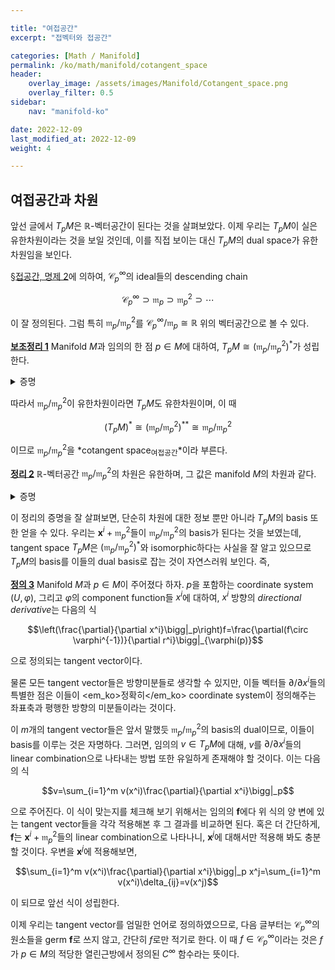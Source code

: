 ```yaml
---

title: "여접공간"
excerpt: "접벡터와 접공간"

categories: [Math / Manifold]
permalink: /ko/math/manifold/cotangent_space
header:
    overlay_image: /assets/images/Manifold/Cotangent_space.png
    overlay_filter: 0.5
sidebar: 
    nav: "manifold-ko"

date: 2022-12-09
last_modified_at: 2022-12-09
weight: 4

---
```


## 여접공간과 차원

앞선 글에서 $T_pM$은 $\mathbb{R}$-벡터공간이 된다는 것을 살펴보았다. 이제 우리는 $T_pM$이 실은 유한차원이라는 것을 보일 것인데, 이를 직접 보이는 대신 $T_pM$의 dual space가 유한차원임을 보인다.

[§접공간, 명제 2](/ko/math/manifold/tangent_space#pp2)에 의하여, $\mathcal{C}^\infty_p$의 ideal들의 descending chain

$$\mathcal{C}^\infty_p\supset\mathfrak{m}_p\supset\mathfrak{m}_p^2\supset\cdots$$

이 잘 정의된다. 그럼 특히 $\mathfrak{m}_p/\mathfrak{m}_p^2$를 $\mathcal{C}^\infty_p/\mathfrak{m}_p\cong\mathbb{R}$ 위의 벡터공간으로 볼 수 있다. 

<div class="proposition" markdown="1">

<ins id="lem1">**보조정리 1**</ins> Manifold $M$과 임의의 한 점 $p\in M$에 대하여, $T_pM\cong(\mathfrak{m}_p/\mathfrak{m}_p^2)^\ast$가 성립한다. 

</div>
<details class="proof" markdown="1">
<summary>증명</summary>

우선 임의의 $v\in T\_pM$가 주어졌다 하자. 이를 부분집합 $\mathfrak{m}\_p$으로 restrict하면 $v\|\_{\mathfrak{m}\_p}\in\operatorname{Hom}_\mathbb{R}(\mathfrak{m}_p,\mathbb{R})$이 성립한다. 이제 $v\|\_{\mathfrak{m}_p}$이 linear map $\mathfrak{m}_p/\mathfrak{m}_p^2\rightarrow\mathbb{R}$을 잘 정의한다는 것을 보이려면 $\mathfrak{m}_p^2\subset\ker (v\|\_{\mathfrak{m}_p})$임을 보여야 한다. 적당한 index set $I$에 대하여, $\mathfrak{m}_p$가 $\mathbf{f}_i$들에 의해 생성되는 ideal이라 하자. 그럼 $\mathfrak{m}_p^2$은 $\mathbf{f}_i\mathbf{f}_j$들에 의하여 생성되는 ideal이다. 그런데

$$v(\mathbf{f}_i\mathbf{f}_j)=\mathbf{f}_i(p)v(\mathbf{f}_j)+\mathbf{f}_j(p)v(\mathbf{f}_i)=0$$

이므로, $v$는 $\mathfrak{m}_p^2$의 임의의 generator를 항상 0으로 보내고, $\mathfrak{m}_p^2\subset\ker(v\|\_{\mathfrak{m}_p})$이며, 따라서 임의의 $v\in T_pM$마다 적당한 $\mathfrak{m}_p/\mathfrak{m}_p^2$의 원소를 대응시킬 수 있다. 이 대응이 $\mathbb{R}$-linear map이라는 것은 자명하다.

반대로 임의의 $L\in(\mathfrak{m}_p/\mathfrak{m}_p^2)^\ast$이 주어졌다 하고, 이를 이용해 tangent vector $v_L$을 하나 만들자. Tangent vector는 $C_p^\infty$에서 $\mathbb{R}$로의 linear map으로서, $v_L$을 만든다는 것은 임의의 $\mathbf{f}\in \mathcal{C}^\infty_p$에 대하여 $v_L(\mathbf{f})$의 값을 정해주는 것과 같다. $\mathbf{f(p)}$를 함숫값 $f(p)$를 갖는 상수함수라 하면, $\mathbf{f}-\mathbf{f(p)}$는 $\mathfrak{m}_p$의 원소이고, 따라서 

$$v_L(\mathbf{f})=L((\mathbf{f}-\mathbf{f(p)})+\mathfrak{m}_p^2)$$

으로 정의하는 것이 잘 정의된다. 이렇게 정의된 $v_L$이 linear map일 뿐만 아니라 [§접공간, 정의 3](/ko/math/manifold/tangent_space#df3)도 만족한다는 것을 보여야 하므로, 

$$\begin{aligned}
            v_L(\mathbf{f}\cdot\mathbf{g})&=L((\mathbf{fg}-\mathbf{f(p)g(p)})+\mathfrak{m}_p^2)\\
            &=L(((\mathbf{f}-\mathbf{f(p)})(\mathbf{g}-\mathbf{g(p)})+\mathbf{f(p)}(\mathbf{g}-\mathbf{g(p)})+(\mathbf{f}-\mathbf{f(p)})\mathbf{g(p)})+\mathfrak{m}_p^2)\\
            &=\mathbf{f}(p)L((\mathbf{g}-\mathbf{g(p)})+\mathfrak{m}_p^2)+\mathbf{g}(p)L((\mathbf{f}-\mathbf{f(p)})+\mathfrak{m}_p^2)\\
            &=\mathbf{f}(p)+v_L(\mathbf{g})+\mathbf{g}(p)v_L(\mathbf{f}).
        \end{aligned}
$$

을 계산할 수 있다. $L\mapsto v_L$ 또한 linear map이 된다는 것을 쉽게 보일 수 있으며, 뿐만 아니라 이 대응이 앞서 정의한 $T_pM$에서 $(\mathfrak{m}_p/\mathfrak{m}_p^2)^\ast$로의 linear map의 역함수가 된다는 것을 확인할 수 있다.

</details>

따라서 $\mathfrak{m}_p/\mathfrak{m}_p^2$이 유한차원이라면 $T_pM$도 유한차원이며, 이 때

$$(T_pM)^\ast\cong(\mathfrak{m}_p/\mathfrak{m}_p^2)^{\ast\ast}\cong\mathfrak{m}_p/\mathfrak{m}_p^2$$

이므로 $\mathfrak{m}_p/\mathfrak{m}_p^2$을 *cotangent space<sub>여접공간</sub>*이라 부른다. 

<div class="proposition" markdown="1">

<ins id="thm2">**정리 2**</ins> $\mathbb{R}$-벡터공간 $\mathfrak{m}_p/\mathfrak{m}_p^2$의 차원은 유한하며, 그 값은 manifold $M$의 차원과 같다.

</div>
<details class="proof" markdown="1">
<summary>증명</summary>

이를 보이기 위해, 다음의 다변수 테일러 근사

$$\begin{aligned}g(x)&=g(x_0)+\sum_{i=1}^m\frac{\partial g}{\partial r^i}\bigg|_{x_0}(r^i(x)-r^i(x_0))\\
&\phantom{phantom}+\sum_{i,j}(r^i(x)-r^i(x_0))(r^j(x)-r^j(x_0))\int_0^1(1-t)\frac{\partial^2g}{\partial r^i\partial r^j}\bigg|_{(x_0+t(x-x_0))}\mathop{dt}\end{aligned}$$

을 사용한다. 

$(U,\varphi)$가 $p$을 중심으로 하는 coordinate system이고, $\varphi=(x^i)\_{i=1}^m$라 하자. 또, $\mathbf{f}\in\mathfrak{m}_p$가 임의로 주어졌다 하자. 

위의 식은 유클리드 공간에서 성립하는 식이므로, $g=f\circ\varphi^{-1}$로 두고, $g$의 정의역이 $\varphi(U)$인 것으로 생각하자. 원점을 중심으로 한 테일러 근사로부터, 임의의 $x\in\varphi(U)$에 대하여 다음의 식

$$g(x)=g(0)+\sum_{i=1}^m\frac{\partial g}{\partial r^i}\bigg|_0r^i(x)+\sum_{i,j}r^i(x)r^j(x)\int_0^1(1-t)\frac{\partial^2g}{\partial r^i\partial r^j}\bigg|_{tx}\mathop{dt}$$

을 얻는다. 이제 $x=\varphi(q)$라 하면

$$\begin{aligned}f(q)&=f(p)+\sum_{i=1}^m\frac{\partial (f\circ\varphi^{-1})}{\partial r^i}\bigg|_0r^i(\varphi(q))+\sum_{i,j}r^i(\varphi(q))r^j(\varphi(q))\int_0^1(1-t)\frac{\partial^2g}{\partial r^i\partial r^j}\bigg|_{t\varphi(q)}\mathop{dt}\\ &=f(p)+\sum_{i=1}^m\frac{\partial(f\circ\varphi^{-1})}{\partial r^i}\bigg|_0 x^i(q)+\sum_{i,j} x^i(q)x^j(q)\int_0^1(1-t)\frac{\partial^2 g}{\partial r^i\partial r^j}\bigg|_{t\varphi(q)}dt\end{aligned}$$

이다. 우변을 살펴보면, $\mathbf{f}\in\mathfrak{m}_p$으로부터 $f(p)=0$이고, 또 우변의 적분은 $q$에 대한 $C^\infty$ 함수이다. 이제 $x^i$들은 모두 $x^i(p)=0$을 만족하는 함수이므로, 위 식을 germ으로 바꾸면 우변의 이중합은 $\mathfrak{m}_p^2$의 원소가 된다. 이를 모두 정리하면

$$\mathbf{f}=\sum_{i=1}^m\frac{\partial(f\circ\varphi^{-1})}{\partial r^i}\bigg|_0\mathbf{x}^i\mod \mathfrak{m}_p^2$$

이 성립한다. $\mathbf{f}$는 임의의 원소이므로, $\mathfrak{m}_p/\mathfrak{m}_p^2$이 $\mathbf{x}^i+\mathfrak{m}_p^2$들로 생성됨을 알 수 있다.

증명을 마무리하기 위해서는 이들 $n$개의 원소들 $\mathbf{x}^i+\mathfrak{m}_p^2$들이 일차독립임을 보여야 한다. 

$$\sum_{i=1}^m a_i\mathbf{x}^i=0\mod \mathfrak{m}_p^2$$

이라 하자. 그럼 $U$ 위에서 위 식은

$$\sum_{i=1}^m a_i (x^i\circ\varphi^{-1})=0\mod \mathfrak{m}_0^2$$

이 되고 (단, $\mathfrak{m}_0$은 점 $0\in\varphi(U)$에 대응되는 maximal ideal이다), $x^i\circ\varphi^{-1}=r^i$이므로 

$$\sum_{i=1}^m a_i\mathbf{r}^i=0\mod \mathfrak{m}^2_0$$

가 된다. 

우리는 아직 $\partial/\partial x^i$를 정의하진 않았지만, 유클리드 공간에서의 방향미분은 잘 알고 있다. 이를 이용해서 위 식의 양변에 $\partial/\partial r^j$를 취하면, 우변의 $0$ (즉 $\mathfrak{n}^2$의 어떤 원소)는 라이프니츠 법칙에 의해 $0$이 될 것이고, 따라서 이 식은

$$a_j=\frac{\partial}{\partial r^j}\bigg|_0\sum a_i r^i=0$$

이 된다. 따라서 $a_j=0$이 모든 $j$에 대해 성립하고 $\mathbf{x}^i+\mathfrak{m}_p^2$들은 일차독립이다.

</details>

이 정리의 증명을 잘 살펴보면, 단순히 차원에 대한 정보 뿐만 아니라 $T_pM$의 basis 또한 얻을 수 있다. 우리는 $\mathbf{x}^i+\mathfrak{m}_p^2$들이 $\mathfrak{m}_p/\mathfrak{m}_p^2$의 basis가 된다는 것을 보였는데, tangent space $T_pM$은 $(\mathfrak{m}_p/\mathfrak{m}_p^2)^\ast$와 isomorphic하다는 사실을 잘 알고 있으므로 $T_pM$의 basis를 이들의 dual basis로 잡는 것이 자연스러워 보인다. 즉,

<div class="definition" markdown="1">

<ins id="df3">**정의 3**</ins> Manifold $M$과 $p\in M$이 주어졌다 하자. $p$을 포함하는 coordinate system $(U,\varphi)$, 그리고 $\varphi$의 component function들 $x^i$에 대하여, $x^i$ 방향의 *directional derivative*는 다음의 식

$$\left(\frac{\partial}{\partial x^i}\bigg|_p\right)f=\frac{\partial(f\circ \varphi^{-1})}{\partial r^i}\bigg|_{\varphi(p)}$$

으로 정의되는 tangent vector이다.

</div>

물론 모든 tangent vector들은 방향미분들로 생각할 수 있지만, 이들 벡터들 $\partial/\partial x^i$들의 특별한 점은 이들이 <em_ko>정확히</em_ko> coordinate system이 정의해주는 좌표축과 평행한 방향의 미분들이라는 것이다. 

이 $m$개의 tangent vector들은 앞서 말했듯 $\mathfrak{m}_p/\mathfrak{m}_p^2$의 basis의 dual이므로, 이들이 basis를 이루는 것은 자명하다. 그러면, 임의의 $v\in T_pM$에 대해, $v$를 $\partial/\partial x^i$들의 linear combination으로 나타내는 방법 또한 유일하게 존재해야 할 것이다. 이는 다음의 식

$$v=\sum_{i=1}^m v(x^i)\frac{\partial}{\partial x^i}\bigg|_p$$

으로 주어진다. 이 식이 맞는지를 체크해 보기 위해서는 임의의 $\mathbf{f}$에다 위 식의 양 변에 있는 tangent vector들을 각각 적용해본 후 그 결과를 비교하면 된다. 혹은 더 간단하게, $\mathbf{f}$는 $\mathbf{x}^i+\mathfrak{m}_p^2$들의 linear combination으로 나타나니, $\mathbf{x}^j$에 대해서만 적용해 봐도 충분할 것이다. 우변을 $\mathbf{x}^j$에 적용해보면,

$$\sum_{i=1}^m v(x^i)\frac{\partial}{\partial x^i}\bigg|_p x^j=\sum_{i=1}^m v(x^i)\delta_{ij}=v(x^j)$$

이 되므로 앞선 식이 성립한다. 

이제 우리는 tangent vector를 엄밀한 언어로 정의하였으므로, 다음 글부터는 $\mathcal{C}^\infty_p$의 원소들을 germ $\mathbf{f}$로 쓰지 않고, 간단히 $f$로만 적기로 한다. 이 때 $f\in \mathcal{C}^\infty_p$이라는 것은 $f$가 $p\in M$의 적당한 열린근방에서 정의된 $C^\infty$ 함수라는 뜻이다.